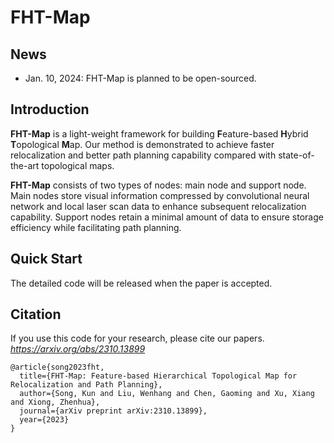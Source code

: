 # FHT-Map

## News
- Jan. 10, 2024: FHT-Map is planned to be open-sourced.

## Introduction
**FHT-Map** is a light-weight framework for building **F**eature-based **H**ybrid **T**opological **M**ap.
Our method is demonstrated to achieve faster relocalization and better path planning capability compared with state-of-the-art topological maps.

**FHT-Map** consists of two types of nodes: main node and support node.
Main nodes store visual information compressed by convolutional neural network and local laser scan data to enhance subsequent relocalization capability.
Support nodes retain a minimal amount of data to ensure storage efficiency while facilitating path planning.

## Quick Start
The detailed code will be released when the paper is accepted.

## Citation
If you use this code for your research, please cite our papers. *https://arxiv.org/abs/2310.13899*

```
@article{song2023fht,
  title={FHT-Map: Feature-based Hierarchical Topological Map for Relocalization and Path Planning},
  author={Song, Kun and Liu, Wenhang and Chen, Gaoming and Xu, Xiang and Xiong, Zhenhua},
  journal={arXiv preprint arXiv:2310.13899},
  year={2023}
}
```
